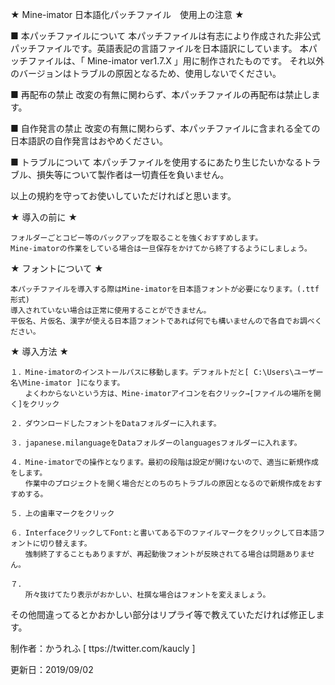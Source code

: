 ★ Mine-imator 日本語化パッチファイル　使用上の注意 ★

■ 本パッチファイルについて
	本パッチファイルは有志により作成された非公式パッチファイルです。英語表記の言語ファイルを日本語訳にしています。
	本パッチファイルは、「 Mine-imator ver1.7.X 」用に制作されたものです。
	それ以外のバージョンはトラブルの原因となるため、使用しないでください。

■ 再配布の禁止
	改変の有無に関わらず、本パッチファイルの再配布は禁止します。

■ 自作発言の禁止
	改変の有無に関わらず、本パッチファイルに含まれる全ての日本語訳の自作発言はおやめください。

■ トラブルについて
	本パッチファイルを使用するにあたり生じたいかなるトラブル、損失等について製作者は一切責任を負いません。


以上の規約を守ってお使いしていただければと思います。


★ 導入の前に ★

	フォルダーごとコピー等のバックアップを取ることを強くおすすめします。
	Mine-imatorの作業をしている場合は一旦保存をかけてから終了するようにしましょう。

★ フォントについて ★

	本パッチファイルを導入する際はMine-imatorを日本語フォントが必要になります。(.ttf形式)
	導入されていない場合は正常に使用することができません。
	平仮名、片仮名、漢字が使える日本語フォントであれば何でも構いませんので各自でお調べください。

★ 導入方法 ★

	１．Mine-imatorのインストールパスに移動します。デフォルトだと[ C:\Users\ユーザー名\Mine-imator ]になります。
	　　よくわからないという方は、Mine-imatorアイコンを右クリック→[ファイルの場所を開く]をクリック

	２．ダウンロードしたフォントをDataフォルダーに入れます。

	３．japanese.milanguageをDataフォルダーのlanguagesフォルダーに入れます。

	４．Mine-imatorでの操作となります。最初の段階は設定が開けないので、適当に新規作成をします。
	　　作業中のプロジェクトを開く場合だとのちのちトラブルの原因となるので新規作成をおすすめする。

	５．上の歯車マークをクリック

	６．InterfaceクリックしてFont:と書いてある下のファイルマークをクリックして日本語フォントに切り替えます。
	　　強制終了することもありますが、再起動後フォントが反映されてる場合は問題ありません。

	７．
	　　所々抜けてたり表示がおかしい、杜撰な場合はフォントを変えましょう。

その他間違ってるとかおかしい部分はリプライ等で教えていただければ修正します。


制作者：かうれふ [ ttps://twitter.com/kaucly ]

更新日：2019/09/02
